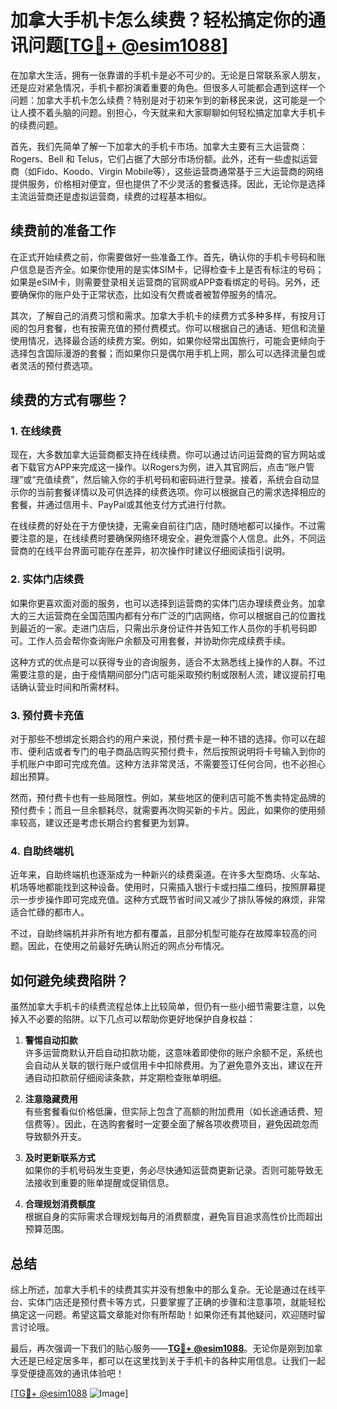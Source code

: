 # 加拿大手机卡怎么续费？轻松搞定你的通讯问题[[TG💪+ @esim1088](https://t.me/s/esim1088)]

在加拿大生活，拥有一张靠谱的手机卡是必不可少的。无论是日常联系家人朋友，还是应对紧急情况，手机卡都扮演着重要的角色。但很多人可能都会遇到这样一个问题：加拿大手机卡怎么续费？特别是对于初来乍到的新移民来说，这可能是一个让人摸不着头脑的问题。别担心，今天就来和大家聊聊如何轻松搞定加拿大手机卡的续费问题。

首先，我们先简单了解一下加拿大的手机卡市场。加拿大主要有三大运营商：Rogers、Bell 和 Telus，它们占据了大部分市场份额。此外，还有一些虚拟运营商（如Fido、Koodo、Virgin Mobile等），这些运营商通常基于三大运营商的网络提供服务，价格相对便宜，但也提供了不少灵活的套餐选择。因此，无论你是选择主流运营商还是虚拟运营商，续费的过程基本相似。

## 续费前的准备工作

在正式开始续费之前，你需要做好一些准备工作。首先，确认你的手机卡号码和账户信息是否齐全。如果你使用的是实体SIM卡，记得检查卡上是否有标注的号码；如果是eSIM卡，则需要登录相关运营商的官网或APP查看绑定的号码。另外，还要确保你的账户处于正常状态，比如没有欠费或者被暂停服务的情况。

其次，了解自己的消费习惯和需求。加拿大手机卡的续费方式多种多样，有按月订阅的包月套餐，也有按需充值的预付费模式。你可以根据自己的通话、短信和流量使用情况，选择最合适的续费方案。例如，如果你经常出国旅行，可能会更倾向于选择包含国际漫游的套餐；而如果你只是偶尔用手机上网，那么可以选择流量包或者灵活的预付费选项。

## 续费的方式有哪些？

### 1. 在线续费

现在，大多数加拿大运营商都支持在线续费。你可以通过访问运营商的官方网站或者下载官方APP来完成这一操作。以Rogers为例，进入其官网后，点击“账户管理”或“充值续费”，然后输入你的手机号码和密码进行登录。接着，系统会自动显示你的当前套餐详情以及可供选择的续费选项。你可以根据自己的需求选择相应的套餐，并通过信用卡、PayPal或其他支付方式进行付款。

在线续费的好处在于方便快捷，无需亲自前往门店，随时随地都可以操作。不过需要注意的是，在线续费时要确保网络环境安全，避免泄露个人信息。此外，不同运营商的在线平台界面可能存在差异，初次操作时建议仔细阅读指引说明。

### 2. 实体门店续费

如果你更喜欢面对面的服务，也可以选择到运营商的实体门店办理续费业务。加拿大的三大运营商在全国范围内都有分布广泛的门店网络，你可以根据自己的位置找到最近的一家。走进门店后，只需出示身份证件并告知工作人员你的手机号码即可。工作人员会帮你查询账户余额及可用套餐，并协助你完成续费手续。

这种方式的优点是可以获得专业的咨询服务，适合不太熟悉线上操作的人群。不过需要注意的是，由于疫情期间部分门店可能采取预约制或限制人流，建议提前打电话确认营业时间和所需材料。

### 3. 预付费卡充值

对于那些不想绑定长期合约的用户来说，预付费卡是一种不错的选择。你可以在超市、便利店或者专门的电子商品店购买预付费卡，然后按照说明将卡号输入到你的手机账户中即可完成充值。这种方法非常灵活，不需要签订任何合同，也不必担心超出预算。

然而，预付费卡也有一些局限性。例如，某些地区的便利店可能不售卖特定品牌的预付费卡；而且一旦余额耗尽，就需要再次购买新的卡片。因此，如果你的使用频率较高，建议还是考虑长期合约套餐更为划算。

### 4. 自助终端机

近年来，自助终端机也逐渐成为一种新兴的续费渠道。在许多大型商场、火车站、机场等地都能找到这种设备。使用时，只需插入银行卡或扫描二维码，按照屏幕提示一步步操作即可完成充值。这种方式既节省时间又减少了排队等候的麻烦，非常适合忙碌的都市人。

不过，自助终端机并非所有地方都有覆盖，且部分机型可能存在故障率较高的问题。因此，在使用之前最好先确认附近的网点分布情况。

## 如何避免续费陷阱？

虽然加拿大手机卡的续费流程总体上比较简单，但仍有一些小细节需要注意，以免掉入不必要的陷阱。以下几点可以帮助你更好地保护自身权益：

1. **警惕自动扣款**  
   许多运营商默认开启自动扣款功能，这意味着即使你的账户余额不足，系统也会自动从关联的银行账户或信用卡中扣除费用。为了避免意外支出，建议在开通自动扣款前仔细阅读条款，并定期检查账单明细。

2. **注意隐藏费用**  
   有些套餐看似价格低廉，但实际上包含了高额的附加费用（如长途通话费、短信费等）。因此，在选购套餐时一定要全面了解各项收费项目，避免因疏忽而导致额外开支。

3. **及时更新联系方式**  
   如果你的手机号码发生变更，务必尽快通知运营商更新记录。否则可能导致无法接收到重要的账单提醒或促销信息。

4. **合理规划消费额度**  
   根据自身的实际需求合理规划每月的消费额度，避免盲目追求高性价比而超出预算范围。

## 总结

综上所述，加拿大手机卡的续费其实并没有想象中的那么复杂。无论是通过在线平台、实体门店还是预付费卡等方式，只要掌握了正确的步骤和注意事项，就能轻松搞定这一问题。希望这篇文章能对你有所帮助！如果你还有其他疑问，欢迎随时留言讨论哦。

最后，再次强调一下我们的贴心服务——**[TG💪+ @esim1088](https://t.me/s/esim1088)**。无论你是刚到加拿大还是已经定居多年，都可以在这里找到关于手机卡的各种实用信息。让我们一起享受便捷高效的通讯体验吧！

[[TG💪+ @esim1088](https://t.me/s/esim1088) ![Image](https://i.postimg.cc/4NQfJmqS/Snipaste-2025-05-13-00-14-12.png)]